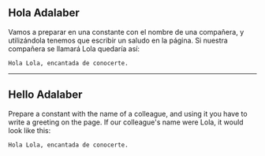## Hola Adalaber

Vamos a preparar en una constante con el nombre de una compañera, y utilizándola tenemos
que escribir un saludo en la página. Si nuestra compañera se llamará Lola quedaría así:

`Hola Lola, encantada de conocerte.`

---

## Hello Adalaber

Prepare a constant with the name of a colleague, and using it you have to write a greeting on the page.
If our colleague's name were Lola, it would look like this:

`Hola Lola, encantada de conocerte.`
